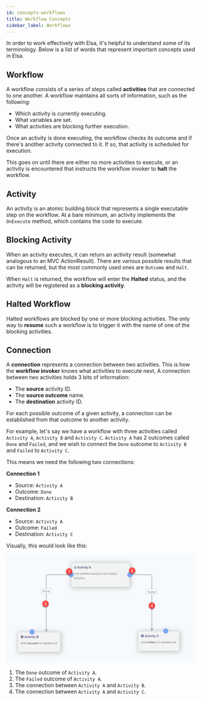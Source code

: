 ```yaml
---
id: concepts-workflows
title: Workflow Concepts
sidebar_label: Workflows
---
```


In order to work effectively with Elsa, it's helpful to understand some of its terminology.
Below is a list of words that represent important concepts used in Elsa.

## Workflow
A workflow consists of a series of steps called **activities** that are connected to one another.
A workflow maintains all sorts of information, such as the following:

- Which activity is currently executing.
- What variables are set.
- What activities are blocking further execution.

Once an activity is done executing, the workflow checks its outcome and if there's another activity connected to it.
If so, that activity is scheduled for execution.

This goes on until there are either no more activities to execute, or an activity is encountered that instructs the workflow invoker to **halt** the workflow. 

## Activity

An activity is an atomic building block that represents a single executable step on the workflow.
At a bare minimum, an activity implements the `OnExecute` method, which contains the code to execute.

## Blocking Activity

When an activity executes, it can return an activity result (somewhat analogous to an MVC ActionResult).
There are various possible results that can be returned, but the most commonly used ones are `Outcome` and `Halt`.

When `Halt` is returned, the workflow will enter the **Halted** status, and the activity will be registered as a **blocking activity**.

## Halted Workflow

Halted workflows are blocked by one or more blocking activities.
The only way to **resume** such a workflow is to trigger it with the name of one of the blocking activities.  

## Connection

A **connection** represents a connection between two activities. This is how the **workflow invoker** knows what activities to execute next,
A connection between two activities holds 3 bits of information:

* The **source** activity ID.
* The **source outcome** name.
* The **destination** activity ID.

For each possible outcome of a given activity, a connection can be established from that outcome to another activity.

For example, let's say we have a workflow with three activities called `Activity A`, `Activity B` and `Activity C`.
`Activity A` has 2 outcomes called `Done` and `Failed`, and we wish to connect the `Done` outcome to `Activity B` and `Failed` to `Activity C`.

This means we need the following two connections:

**Connection 1**
- Source: `Activity A`
- Outcome: `Done`
- Destination: `Activity B`

**Connection 2**
- Source: `Activity A`
- Outcome: `Failed`
- Destination: `Activity C`

Visually, this would look like this:

![](./assets/concepts-workflows-figure-1.png)

1. The `Done` outcome of `Activity A`.
1. The `Failed` outcome of `Activity A`.
1. The connection between `Activity A` and `Activity B`.
1. The connection between `Activity A` and `Activity C`.    
